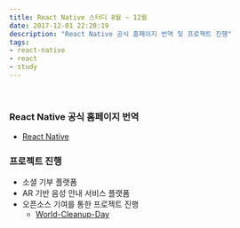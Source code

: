 ```yaml
---
title: React Native 스터디 8월 ~ 12월
date: 2017-12-01 22:28:19
description: "React Native 공식 홈페이지 번역 및 프로젝트 진행"
tags: 
- react-native
- react
- study
---
```

<!-- more -->

<br>

### React Native 공식 홈페이지 번역
 - [React Native](https://github.com/kyo504/react-native/tree/translate)

### 프로젝트 진행
 - 소셜 기부 플랫폼
 - AR 기반 음성 안내 서비스 플랫폼
 - 오픈소스 기여를 통한 프로젝트 진행 
 	- [World-Cleanup-Day
](https://github.com/letsdoitworld/World-Cleanup-Day)